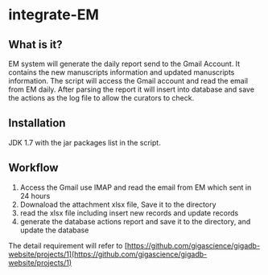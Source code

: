 # integrate-EM

## What is it?
EM system will generate the daily report send to the Gmail Account. It contains the new manuscripts information and
updated manuscripts information. The script will access the Gmail account and read the email from EM daily. 
After parsing the report it will insert into database and save the actions as the log file to allow the curators to check.

## Installation
JDK 1.7 with the jar packages list in the script.

## Workflow

1. Access the Gmail use IMAP and read the email from EM which sent in 24 hours
2. Downaload the attachment xlsx file, Save it to the directory
3. read the xlsx file including insert new records and update records
4. generate the database actions report and save it to the directory, and update the database

The detail requirement will refer to [https://github.com/gigascience/gigadb-website/projects/1](https://github.com/gigascience/gigadb-website/projects/1)
